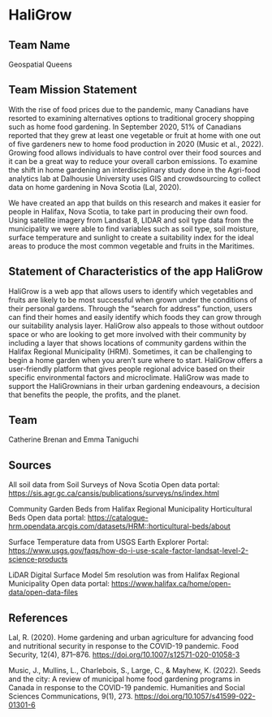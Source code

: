 <h1> HaliGrow </h1>
<h2> Team Name </h2>
  Geospatial Queens 
<h2> Team Mission Statement </h2>

  With the rise of food prices due to the pandemic, many Canadians have resorted to examining alternatives options to traditional grocery shopping such as home food gardening. In September 2020, 51% of Canadians reported that they grew at least one vegetable or fruit at home with one out of five gardeners new to home food production in 2020 (Music et al., 2022). Growing food allows individuals to have control over their food sources and it can be a great way to reduce your overall carbon emissions. To examine the shift in home gardening an interdisciplinary study done in the Agri-food analytics lab at Dalhousie University uses GIS and crowdsourcing to collect data on home gardening in Nova Scotia (Lal, 2020). 

We have created an app that builds on this research and makes it easier for people in Halifax, Nova Scotia, to take part in producing their own food. Using satellite imagery from Landsat 8, LIDAR and soil type data from the municipality we were able to find variables such as soil type, soil moisture, surface temperature and sunlight to create a suitability index for the ideal areas to produce the most common vegetable and fruits in the Maritimes. 


<h2> Statement of Characteristics of the app HaliGrow </h2>

HaliGrow is a web app that allows users to identify which vegetables and fruits are likely to be most successful when grown under the conditions of their personal gardens. Through the “search for address” function, users can find their homes and easily identify which foods they can grow through our suitability analysis layer. HaliGrow also appeals to those without outdoor space or who are looking to get more involved with their community by including a layer that shows locations of community gardens within the Halifax Regional Municipality (HRM). Sometimes, it can be challenging to begin a home garden when you aren’t sure where to start. HaliGrow offers a user-friendly platform that gives people regional advice based on their specific environmental factors and microclimate. HaliGrow was made to support the HaliGrownians in their urban gardening endeavours, a decision that benefits the people, the profits, and the planet. 

<h2> Team </h2>
Catherine Brenan and Emma Taniguchi


<h2> Sources </h2>

All soil data from Soil Surveys of Nova Scotia Open data portal: https://sis.agr.gc.ca/cansis/publications/surveys/ns/index.html

Community Garden Beds from Halifax Regional Municipality Horticultural Beds Open data portal: https://catalogue-hrm.opendata.arcgis.com/datasets/HRM::horticultural-beds/about

Surface Temperature data from USGS Earth Explorer Portal: https://www.usgs.gov/faqs/how-do-i-use-scale-factor-landsat-level-2-science-products

LiDAR Digital Surface Model 5m resolution was from Halifax Regional Municipality Open data portal: https://www.halifax.ca/home/open-data/open-data-files

<h2>References</h2>

Lal, R. (2020). Home gardening and urban agriculture for advancing food and nutritional security in response to the COVID-19 pandemic. Food Security, 12(4), 871–876. https://doi.org/10.1007/s12571-020-01058-3

Music, J., Mullins, L., Charlebois, S., Large, C., & Mayhew, K. (2022). Seeds and the city: A review of municipal home food gardening programs in Canada in response to the COVID-19 pandemic. Humanities and Social Sciences Communications, 9(1), 273. https://doi.org/10.1057/s41599-022-01301-6

